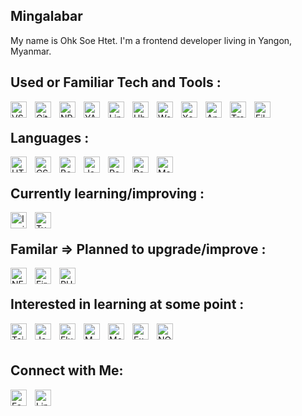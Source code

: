 ## Mingalabar

My name is Ohk Soe Htet. I'm a frontend developer living in Yangon, Myanmar.

<!-- ![Quote](https://github-readme-quotes.herokuapp.com/quote?theme=tokyonight&animation=default&layout=default&font=default) -->

<!-- ![Quote](https://github-readme-quotes.herokuapp.com/quote?quotesUrl=https://github.com/ShubhKotnala/github-readme-quotes/blob/custom-quotes/customQuotes/quotes.json) -->

<a name="tools"></a>

## Used or Familiar Tech and Tools :

[
<img alt="VS Code" width="26px" align="left" style="padding-right:10px;"  src="https://cdn.jsdelivr.net/gh/devicons/devicon/icons/vscode/vscode-original.svg" />
](https://code.visualstudio.com/)
[
<img alt="Git" width="26px" align="left" style="padding-right:10px;"  src="https://cdn.jsdelivr.net/gh/devicons/devicon/icons/git/git-original.svg" />
](https://git-scm.com/)
[
<img alt="NPM" width="26px" align="left" style="padding-right:10px;"  src="https://cdn.jsdelivr.net/gh/devicons/devicon/icons/npm/npm-original-wordmark.svg" />
](https://www.npmjs.com/)
[
<img alt="YARN" width="26px" align="left" style="padding-right:10px;"  src="https://cdn.jsdelivr.net/gh/devicons/devicon/icons/yarn/yarn-original.svg" />
](https://yarnpkg.com/)
[
<img alt="Linux" width="26px" align="left" style="padding-right:10px;"  src="https://cdn.jsdelivr.net/gh/devicons/devicon/icons/linux/linux-original.svg" />
](https://www.linux.org/)
[
<img alt="Ubuntu" width="26px" align="left" style="padding-right:10px;"  src="https://cdn.jsdelivr.net/gh/devicons/devicon/icons/ubuntu/ubuntu-plain.svg" />
](https://ubuntu.com/)
[
<img alt="Wordpress" width="26px" align="left" style="padding-right:10px;"  src="https://cdn.jsdelivr.net/gh/devicons/devicon/icons/wordpress/wordpress-plain.svg" />
](https://wordpress.com/)
[
<img alt="Xcode" width="26px" align="left" style="padding-right:10px;"  src="https://cdn.jsdelivr.net/gh/devicons/devicon/icons/xcode/xcode-original.svg" />
](https://developer.apple.com/xcode/)
[
<img alt="Android Studio" width="26px" align="left" style="padding-right:10px;"  src="https://cdn.jsdelivr.net/gh/devicons/devicon/icons/androidstudio/androidstudio-original.svg" />
](https://developer.android.com/studio)
[
<img alt="Trello" width="26px" align="left" style="padding-right:10px;"  src="https://cdn.jsdelivr.net/gh/devicons/devicon/icons/trello/trello-plain.svg" />
](https://trello.com/home)
[
<img alt="Filezilla" width="26px" align="left" style="padding-right:10px;"  src="https://cdn.jsdelivr.net/gh/devicons/devicon/icons/filezilla/filezilla-plain.svg" />
](https://filezilla-project.org/)
<br/>

<a name="languages"></a>

## Languages :

[
<img alt="HTML5" width="26px" align="left" style="padding-right:10px;"  src="https://cdn.jsdelivr.net/gh/devicons/devicon/icons/html5/html5-original.svg" />
][languages_anchor]
[
<img alt="CSS3" width="26px" align="left" style="padding-right:10px;"  src="https://cdn.jsdelivr.net/gh/devicons/devicon/icons/css3/css3-original.svg" />
][languages_anchor]
[
<img alt="Bootstrap" width="26px" align="left" style="padding-right:10px;"  src="https://cdn.jsdelivr.net/gh/devicons/devicon/icons/bootstrap/bootstrap-original.svg" />
](https://getbootstrap.com/)
[
<img alt="Javascript" width="26px" align="left" style="padding-right:10px;"  src="https://cdn.jsdelivr.net/gh/devicons/devicon/icons/javascript/javascript-original.svg" />
][languages_anchor]
[
<img alt="React" width="26px" align="left" style="padding-right:10px;"  src="https://cdn.jsdelivr.net/gh/devicons/devicon/icons/react/react-original.svg" />
](https://reactjs.org/)
[
<img alt="React Redux" width="26px" align="left" style="padding-right:10px;"  src="https://cdn.jsdelivr.net/gh/devicons/devicon/icons/redux/redux-original.svg" />
](https://react-redux.js.org/)
[
<img alt="MaterialUI" width="26px" align="left" style="padding-right:10px;"  src="https://cdn.jsdelivr.net/gh/devicons/devicon/icons/materialui/materialui-original.svg" />
](https://mui.com/)
<br/>

<a name="learning"></a>

## Currently learning/improving :

[
<img alt="Ionic" width="26px" align="left" style="padding-right:10px;"  src="https://cdn.jsdelivr.net/gh/devicons/devicon/icons/ionic/ionic-original.svg" />
](https://ionicframework.com/)
[
<img alt="Typescript" width="26px" align="left" style="padding-right:10px;"  src="https://cdn.jsdelivr.net/gh/devicons/devicon/icons/typescript/typescript-original.svg" />
](https://www.typescriptlang.org/)
<br/>

<a name="plan"></a>

## Familar => Planned to upgrade/improve :

[
<img alt="NEXTjs" width="26px" align="left" style="padding-right:10px;"  src="https://cdn.jsdelivr.net/gh/devicons/devicon/icons/nextjs/nextjs-original.svg" />
](https://nextjs.org/)
[
<img alt="Firebase" width="26px" align="left" style="padding-right:10px;"  src="https://cdn.jsdelivr.net/gh/devicons/devicon/icons/firebase/firebase-plain.svg" />
](https://firebase.google.com/)
[
<img alt="PHP" width="26px" align="left" style="padding-right:10px;"  src="https://cdn.jsdelivr.net/gh/devicons/devicon/icons/php/php-original.svg" />
](https://www.php.net/)

<!-- ReactQuery -->
<br/>

<a name="interested"></a>

## Interested in learning at some point :

[
<img alt="TailwindCSS" width="26px" align="left" style="padding-right:10px;" src="https://cdn.jsdelivr.net/gh/devicons/devicon/icons/tailwindcss/tailwindcss-plain.svg" />
](https://tailwindcss.com/)
[
<img alt="Jest" width="26px" align="left" style="padding-right:10px;"  src="https://cdn.jsdelivr.net/gh/devicons/devicon/icons/jest/jest-plain.svg" />
](https://jestjs.io/)
[
<img alt="Flutter" width="26px" align="left" style="padding-right:10px;"  src="https://cdn.jsdelivr.net/gh/devicons/devicon/icons/flutter/flutter-original.svg" />
](https://flutter.dev/)
[
<img alt="MYSQL" width="26px" align="left" style="padding-right:10px;"  src="https://cdn.jsdelivr.net/gh/devicons/devicon/icons/mysql/mysql-original.svg" />
](https://www.mysql.com/)
[
<img alt="MongoDB" width="26px" align="left" style="padding-right:10px;"  src="https://cdn.jsdelivr.net/gh/devicons/devicon/icons/mongodb/mongodb-original.svg" />
](https://www.mongodb.com/)
[
<img alt="Express" width="26px" align="left" style="padding-right:10px;"  src="https://cdn.jsdelivr.net/gh/devicons/devicon/icons/express/express-original-wordmark.svg" />
](https://expressjs.com/)
[
<img alt="NODEjs" width="26px" align="left" style="padding-right:10px;"  src="https://cdn.jsdelivr.net/gh/devicons/devicon/icons/nodejs/nodejs-original.svg" />  
](https://nodejs.org/en/)
<br/>

## Connect with Me:

[
<img alt="Facebook" width="26px" align="left" style="padding-right:10px;" src="https://cdn.jsdelivr.net/gh/devicons/devicon/icons/facebook/facebook-original.svg"/>
](https://www.facebook.com/oshskar)
[
<img alt="LinkIn" width="26px" align="left" style="padding-right:10px;" src="https://cdn.jsdelivr.net/gh/devicons/devicon/icons/linkedin/linkedin-original.svg"/>
](https://www.linkedin.com/in/oshskar/)

[tools_anchor]: #tools
[languages_anchor]: #languages
[learning_anchor]: #learning
[plan_anchor]: #plan
[interested_anchor]: #interested
